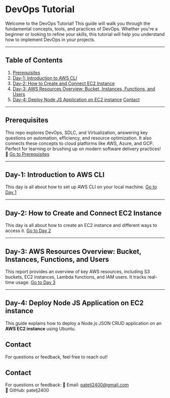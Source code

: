 # DevOps Tutorial

Welcome to the DevOps Tutorial! This guide will walk you through the fundamental concepts, tools, and practices of DevOps. Whether you're a beginner or looking to refine your skills, this tutorial will help you understand how to implement DevOps in your projects.

---

## Table of Contents
1. [Prerequisites](#prerequisites)
2. [Day-1: Introduction to AWS CLI](#day-1-introduction-to-aws-cli)
3. [Day-2: How to Create and Connect EC2 Instance](#day-2-how-to-create-and-connect-ec2-instance)
4. [Day-3: AWS Resources Overview: Bucket, Instances, Functions, and Users](#day-3-aws-resources-overview-bucket-instances-functions-and-users)
5. [Day-4: Deploy Node JS Application on EC2 instance](#day-4-deploy-node-js-application-on-ec2-instance)
[Contact](#contact)

---

## Prerequisites

This repo explores DevOps, SDLC, and Virtualization, answering key questions on automation, efficiency, and resource optimization. It also connects these concepts to cloud platforms like AWS, Azure, and GCP. Perfect for learning or brushing up on modern software delivery practices! 🚀  [Go to Prerequisites](https://github.com/patelj2400/aws-cli-tutorials/blob/main/Prerequisites/README.md)

---

## Day-1: Introduction to AWS CLI

This day is all about how to set up AWS CLI on your local machine. [Go to Day 1](https://github.com/patelj2400/aws-cli-tutorials/blob/main/Day-1/README.md)

---

## Day-2: How to Create and Connect EC2 Instance

This day is all about how to create an EC2 instance and different ways to access it. [Go to Day 2](https://github.com/patelj2400/aws-cli-tutorials/blob/main/Day-2/README.md)

---
## Day-3: AWS Resources Overview: Bucket, Instances, Functions, and Users

This report provides an overview of key AWS resources, including S3 buckets, EC2 instances, Lambda functions, and IAM users. It tracks real-time usage. [Go to Day 3](https://github.com/patelj2400/aws-cli-tutorials/blob/main/Day-3)

---
## Day-4: Deploy Node JS Application on EC2 instance

This guide explains how to deploy a Node.js JSON CRUD application on an **AWS EC2 instance** using Ubuntu.

## Contact

For questions or feedback, feel free to reach out!
## Contact
For questions or feedback:
📧 Email: patelj2400@gmail.com  
🐙 GitHub: patelj2400

